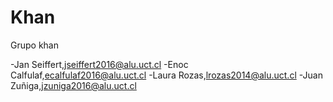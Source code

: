 # Khan
Grupo khan

-Jan Seiffert,jseiffert2016@alu.uct.cl
-Enoc Calfulaf,ecalfulaf2016@alu.uct.cl
-Laura Rozas,lrozas2014@alu.uct.cl
-Juan Zuñiga,jzuniga2016@alu.uct.cl
